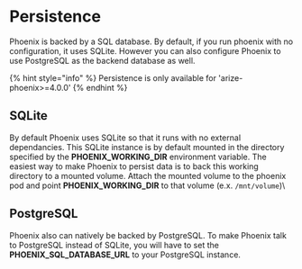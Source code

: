 # Persistence

Phoenix is backed by a SQL database. By default, if you run phoenix with no configuration, it uses SQLite. However you can also configure Phoenix to use PostgreSQL as the backend database as well.

{% hint style="info" %}
Persistence is only available for 'arize-phoenix>=4.0.0'
{% endhint %}

## SQLite

By default Phoenix uses SQLite so that it runs with no external dependancies. This SQLite instance is by default mounted in the directory specified by the **PHOENIX\_WORKING\_DIR** environment variable. The easiest way to make Phoenix to persist data is to back this working directory to a mounted volume. Attach the mounted volume to the phoenix pod and point **PHOENIX\_WORKING\_DIR** to that volume (e.x. `/mnt/volume`)\


## PostgreSQL

Phoenix also can natively be backed by PostgreSQL. To make Phoenix talk to PostgreSQL instead of SQLite, you will have to set the **PHOENIX\_SQL\_DATABASE\_URL** to your PostgreSQL instance.
